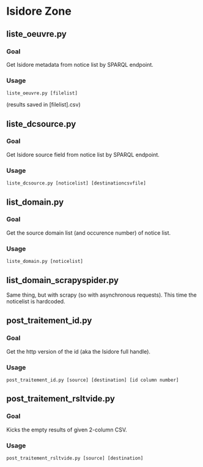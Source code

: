 # Isidore Zone

## liste_oeuvre.py

### Goal

Get Isidore metadata from notice list by SPARQL endpoint.

### Usage

`liste_oeuvre.py [filelist]`

(results saved in \[filelist\].csv)

## liste_dcsource.py

### Goal

Get Isidore source field from notice list by SPARQL endpoint.

### Usage

`liste_dcsource.py [noticelist] [destinationcsvfile]`

## list_domain.py

### Goal

Get the source domain list (and occurence number) of notice list.

### Usage

`liste_domain.py [noticelist]`

## list_domain_scrapyspider.py

Same thing, but with scrapy (so with asynchronous requests).
This time the noticelist is hardcoded.

## post_traitement_id.py

### Goal

Get the http version of the id (aka the Isidore full handle).

### Usage

`post_traitement_id.py [source] [destination] [id column number]`

## post_traitement_rsltvide.py

### Goal

Kicks the empty results of given 2-column CSV.

### Usage

`post_traitement_rsltvide.py [source] [destination]`